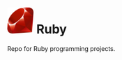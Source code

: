 <h1>
  <img src="https://github.com/joshfarias/Ruby/raw/main/images/ruby-logo.png" alt="ruby logo" height="60">
  Ruby
</h1>
Repo for Ruby programming projects.
